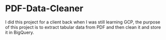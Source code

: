 # PDF-Data-Cleaner
I did this project for a client back when I was still learning GCP, the purpose of this project is to extract tabular data from PDF and then clean it and store it in BigQuery.
